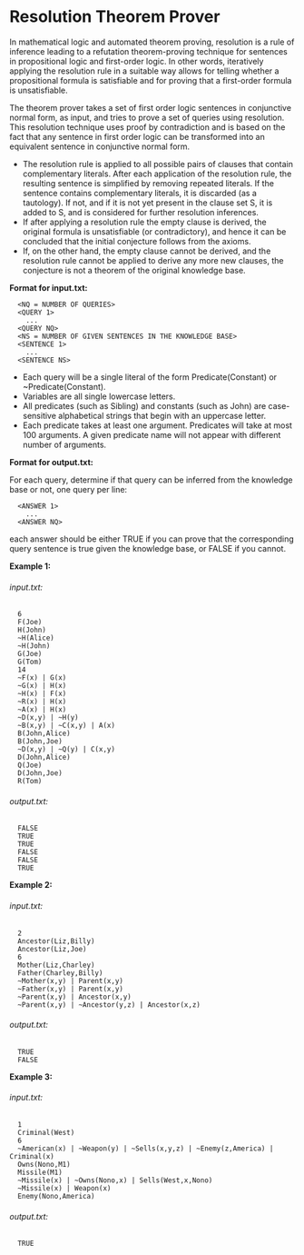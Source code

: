 # Resolution Theorem Prover

In mathematical logic and automated theorem proving, resolution is a rule of inference leading to a refutation theorem-proving technique for sentences in propositional logic and first-order logic. In other words, iteratively applying the resolution rule in a suitable way allows for telling whether a propositional formula is satisfiable and for proving that a first-order formula is unsatisfiable. 


The theorem prover takes a set of first order logic sentences in conjunctive normal form, as input, and tries to prove a set of queries using resolution. This resolution technique uses proof by contradiction and is based on the fact that any sentence in first order logic can be transformed into an equivalent sentence in conjunctive normal form.

* The resolution rule is applied to all possible pairs of clauses that contain complementary literals. After each application of the resolution rule, the resulting sentence is simplified by removing repeated literals. If the sentence contains complementary literals, it is discarded (as a tautology). If not, and if it is not yet present in the clause set S, it is added to S, and is considered for further resolution inferences.
* If after applying a resolution rule the empty clause is derived, the original formula is unsatisfiable (or contradictory), and hence it can be concluded that the initial conjecture follows from the axioms.
* If, on the other hand, the empty clause cannot be derived, and the resolution rule cannot be applied to derive any more new clauses, the conjecture is not a theorem of the original knowledge base.

**Format for input.txt:**


```
  <NQ = NUMBER OF QUERIES>
  <QUERY 1>
    ...
  <QUERY NQ>
  <NS = NUMBER OF GIVEN SENTENCES IN THE KNOWLEDGE BASE>
  <SENTENCE 1>
    ...
  <SENTENCE NS>
```
  


* Each query will be a single literal of the form Predicate(Constant) or ~Predicate(Constant).
* Variables are all single lowercase letters.
* All predicates (such as Sibling) and constants (such as John) are case-sensitive alphabetical strings that
begin with an uppercase letter.
* Each predicate takes at least one argument. Predicates will take at most 100 arguments. A given
predicate name will not appear with different number of arguments.
  
**Format for output.txt:**


For each query, determine if that query can be inferred from the knowledge base or not, one query per line:
```
  <ANSWER 1>
    ...
  <ANSWER NQ>
```

each answer should be either TRUE if you can prove that the corresponding query sentence is true given the
knowledge base, or FALSE if you cannot.

**Example 1:**

###### input.txt:
```
  6
  F(Joe)
  H(John)
  ~H(Alice)
  ~H(John)
  G(Joe)
  G(Tom)
  14
  ~F(x) | G(x)
  ~G(x) | H(x)
  ~H(x) | F(x)
  ~R(x) | H(x)
  ~A(x) | H(x)
  ~D(x,y) | ~H(y)
  ~B(x,y) | ~C(x,y) | A(x)
  B(John,Alice)
  B(John,Joe)
  ~D(x,y) | ~Q(y) | C(x,y)
  D(John,Alice)
  Q(Joe)
  D(John,Joe)
  R(Tom)
```
###### output.txt:
```
  FALSE
  TRUE
  TRUE
  FALSE
  FALSE
  TRUE
```


**Example 2:**
###### input.txt:
```
  2
  Ancestor(Liz,Billy)
  Ancestor(Liz,Joe)
  6
  Mother(Liz,Charley)
  Father(Charley,Billy)
  ~Mother(x,y) | Parent(x,y)
  ~Father(x,y) | Parent(x,y)
  ~Parent(x,y) | Ancestor(x,y)
  ~Parent(x,y) | ~Ancestor(y,z) | Ancestor(x,z)
```
###### output.txt:
```
  TRUE
  FALSE
```


**Example 3:**
###### input.txt:
```
  1
  Criminal(West)
  6
  ~American(x) | ~Weapon(y) | ~Sells(x,y,z) | ~Enemy(z,America) | Criminal(x)
  Owns(Nono,M1)
  Missile(M1)
  ~Missile(x) | ~Owns(Nono,x) | Sells(West,x,Nono)
  ~Missile(x) | Weapon(x)
  Enemy(Nono,America)
```
###### output.txt:
```
  TRUE
```
